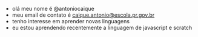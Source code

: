 - olá meu nome é @antoniocaique
- meu email de contato é caique.antonio@escola.pr.gov.br
- tenho interesse em aprender novas linguagens
- eu estou aprendendo recentemente a linguagem de javascript e scratch
